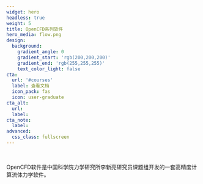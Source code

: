 ```yaml
---
widget: hero
headless: true
weight: 5
title: OpenCFD系列软件
hero_media: flow.png
design:
  background:
    gradient_angle: 0
    gradient_start: 'rgb(200,200,200)'
    gradient_end: 'rgb(255,255,255)'
    text_color_light: false
cta:
  url: '#courses'
  label: 查看文档
  icon_pack: fas
  icon: user-graduate
cta_alt:
  url:
  label:
cta_note:
  label:
advanced:
  css_class: fullscreen
---
```


<br>

 OpenCFD软件是中国科学院力学研究所李新亮研究员课题组开发的一套高精度计算流体力学软件。

<!-- <a class="github-button" href="https://github.com/wowchemy/wowchemy-hugo-themes" data-icon="octicon-star" data-size="large" data-show-count="true" aria-label="Star Wowchemy Website Builder for Hugo">Star Wowchemy Website Builder for Hugo</a><br><a class="github-button" href="https://github.com/wowchemy/starter-hugo-online-course" data-icon="octicon-star" data-size="large" data-show-count="true" aria-label="Star the Online Course template">Star the Online Course template</a><script async defer src="https://buttons.github.io/buttons.js"></script> -->

